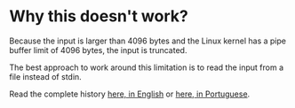 # Why this doesn't work?

Because the input is larger than 4096 bytes and the Linux kernel has a pipe buffer limit of 4096 bytes, the input is truncated.

The best approach to work around this limitation is to read the input from a file instead of stdin.

Read the complete history [here, in English](https://4s3ti.net/en/posts/advent0115/) or [here, in Portuguese](https://4s3ti.net/posts/advent0115/).
